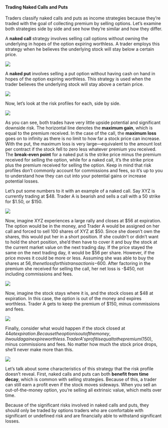 #### Trading Naked Calls and Puts

Traders classify naked calls and puts as income strategies because they’re traded with the goal of collecting premium by selling options. Let’s examine both strategies side by side and see how they’re similar and how they differ.

A  **naked call**  strategy involves selling call options without owning the underlying in hopes of the option expiring worthless. A trader employs this strategy when he believes the underlying stock will stay below a certain price.

![](https://education.ameritrade.com/content/cms/images/BDTO_Lesson_6.20.01.jpg)

A  **naked put**  involves selling a put option without having cash on hand in hopes of the option expiring worthless. This strategy is used when the trader believes the underlying stock will stay above a certain price.

![](https://education.ameritrade.com/content/cms/images/BDTO_Lesson_6.20.02.jpg)

Now, let’s look at the risk profiles for each, side by side.

![](https://education.ameritrade.com/content/cms/images/BDTO_Lesson_6.20.03.jpg)

As you can see, both trades have very little upside potential and significant downside risk. The horizontal line denotes the  **maximum gain**, which is equal to the premium received. In the case of the call, the  **maximum loss**  goes on to infinity as there is no limit to how far a stock price can increase. With the put, the maximum loss is very large—equivalent to the amount lost per contract if the stock fell to zero less whatever premium you received. The  **break-even point** for a naked put is the strike price minus the premium received for selling the option, while for a naked call, it’s the strike price plus the premium received for selling the option. Keep in mind that risk profiles don’t commonly account for commissions and fees, so it’s up to you to understand how they can cut into your potential gains or increase potential losses.

Let’s put some numbers to it with an example of a naked call. Say XYZ is currently trading at $48. Trader A is bearish and sells a call with a 50 strike for $1.50, or $150.

![](https://education.ameritrade.com/content/cms/images/BDTO_Lesson_6.20.04.jpg)

Now, imagine XYZ experiences a large rally and closes at $56 at expiration. The option would be in the money, and Trader A would be assigned on her call and forced to sell 100 shares of XYZ at $50. Since she doesn’t own the shares, this would put her in a short position. If she couldn’t or didn’t want to hold the short position, she’d then have to cover it and buy the stock at the current market value on the next trading day. If the price stayed the same on the next trading day, it would be $56 per share. However, if the price moves it could be more or less. Assuming she was able to buy the shares at $56, the net loss for this transaction is -$600. After factoring in the premium she received for selling the call, her net loss is -$450, not including commissions and fees.

![](https://education.ameritrade.com/content/cms/images/BDTO_Lesson_6.20.05.jpg)

Now, imagine the stock stays where it is, and the stock closes at $48 at expiration. In this case, the option is out of the money and expires worthless. Trader A gets to keep the premium of $150, minus commissions and fees.

![](https://education.ameritrade.com/content/cms/images/BDTO_Lesson_6.20.06.jpg)

Finally, consider what would happen if the stock closed at $44 at expiration. Because the option is out of the money, it would again expire worthless. Trader A’s profit is equal to the premium ($150), minus commissions and fees. No matter how much the stock price drops, she’ll never make more than this.

![](https://education.ameritrade.com/content/cms/images/BDTO_Lesson_6.20.07.jpg)

Let’s talk about some characteristics of this strategy that the risk profile doesn’t reveal. First, naked calls and puts can both  **benefit from time decay**, which is common with selling strategies. Because of this, a trader can still earn a profit even if the stock moves sideways. When you sell an out-of-the-money option, you’re selling all extrinsic value, which melts over time.

Because of the significant risks involved in naked calls and puts, they should only be traded by options traders who are comfortable with significant or undefined risk and are financially able to withstand significant losses.


<!--stackedit_data:
eyJoaXN0b3J5IjpbLTU0OTYwNDQxOF19
-->